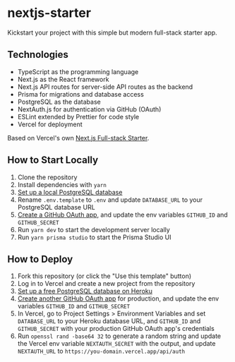 # nextjs-starter

Kickstart your project with this simple but modern full-stack starter app.

## Technologies

- TypeScript as the programming language
- Next.js as the React framework
- Next.js API routes for server-side API routes as the backend
- Prisma for migrations and database access
- PostgreSQL as the database
- NextAuth.js for authentication via GitHub (OAuth)
- ESLint extended by Prettier for code style
- Vercel for deployment

Based on Vercel's own [Next.js Full-stack Starter](https://vercel.com/guides/nextjs-prisma-postgres).

## How to Start Locally

1. Clone the repository
2. Install dependencies with `yarn`
3. [Set up a local PostgreSQL database](https://www.prisma.io/dataguide/postgresql/setting-up-a-local-postgresql-database)
4. Rename `.env.template` to `.env` and update `DATABASE_URL` to your PostgreSQL database URL
5. [Create a GitHub OAuth app](https://docs.github.com/en/developers/apps/building-oauth-apps/creating-an-oauth-app), and update the env variables `GITHUB_ID` and `GITHUB_SECRET`
6. Run `yarn dev` to start the development server locally
7. Run `yarn prisma studio` to start the Prisma Studio UI

## How to Deploy

1. Fork this repository (or click the "Use this template" button)
2. Log in to Vercel and create a new project from the repository
3. [Set up a free PostgreSQL database on Heroku](https://dev.to/prisma/how-to-setup-a-free-postgresql-database-on-heroku-1dc1)
4. [Create another GitHub OAuth app](https://docs.github.com/en/developers/apps/building-oauth-apps/creating-an-oauth-app) for production, and update the env variables `GITHUB_ID` and `GITHUB_SECRET`
5. In Vercel, go to Project Settings > Environment Variables and set `DATABASE_URL` to your Heroku database URL, and `GITHUB_ID` and `GITHUB_SECRET` with your production GitHub OAuth app's credentials
6. Run `openssl rand -base64 32` to generate a random string and update the Vercel env variable `NEXTAUTH_SECRET` with the output, and update `NEXTAUTH_URL` to `https://you-domain.vercel.app/api/auth`
